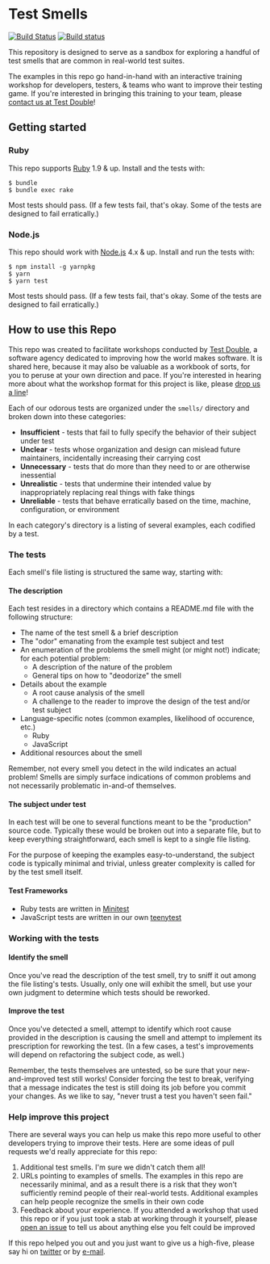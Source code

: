 # Test Smells

[![Build Status](https://travis-ci.org/testdouble/test-smells.svg?branch=master)](https://travis-ci.org/testdouble/test-smells)
[![Build status](https://ci.appveyor.com/api/projects/status/4bj4uiu7q894scg2/branch/master?svg=true)](https://ci.appveyor.com/project/searls/test-smells/branch/master)

This repository is designed to serve as a sandbox for exploring a handful of test
smells that are common in real-world test suites.

The examples in this repo go hand-in-hand with an interactive training workshop
for developers, testers, & teams who want to improve their testing game. If
you're interested in bringing this training to your team, please [contact us at
Test Double](mailto:hello+testsmells@testdouble.com)!

## Getting started

### Ruby

This repo supports [Ruby](https://www.ruby-lang.org) 1.9 & up. Install and the
tests with:

```
$ bundle
$ bundle exec rake
```

Most tests should pass. (If a few tests fail, that's okay. Some of the tests are
designed to fail erratically.)

### Node.js

This repo should work with [Node.js](http://nodejs.org) 4.x & up. Install and run
the tests with:

```
$ npm install -g yarnpkg
$ yarn
$ yarn test
```

Most tests should pass. (If a few tests fail, that's okay. Some of the tests are
designed to fail erratically.)

## How to use this Repo

This repo was created to facilitate workshops conducted by [Test
Double](http://testdouble.com), a software agency dedicated to improving how the
world makes software. It is shared here, because it may also be valuable as a
workbook of sorts, for you to peruse at your own direction and pace. If you're
interested in hearing more about what the workshop format for this project is
like, please [drop us a line](mailto:hello+testsmells@testdouble.com)!

Each of our odorous tests are organized under the `smells/` directory and broken
down into these categories:

* **Insufficient** - tests that fail to fully specify the behavior of their
subject under test
* **Unclear** - tests whose organization and design can mislead future
maintainers, incidentally increasing their carrying cost
* **Unnecessary** - tests that do more than they need to or are otherwise
inessential
* **Unrealistic** - tests that undermine their intended value by inappropriately
replacing real things with fake things
* **Unreliable** - tests that behave erratically based on the time, machine,
configuration, or environment

In each category's directory is a listing of several examples, each codified by
a test.

### The tests

Each smell's file listing is structured the same way, starting with:

#### The description

Each test resides in a directory which contains a README.md file with the
following structure:

* The name of the test smell & a brief description
* The "odor" emanating from the example test subject and test
* An enumeration of the problems the smell might (or might not!) indicate; for
each potential problem:
  * A description of the nature of the problem
  * General tips on how to "deodorize" the smell
* Details about the example
  * A root cause analysis of the smell
  * A challenge to the reader to improve the design of the test and/or test
  subject
* Language-specific notes (common examples, likelihood of occurence, etc.)
  * Ruby
  * JavaScript
* Additional resources about the smell

Remember, not every smell you detect in the wild indicates an actual problem!
Smells are simply surface indications of common problems and not necessarily
problematic in-and-of themselves.

#### The subject under test

In each test will be one to several functions meant to be the "production"
source code. Typically these would be broken out into a separate file, but to
keep everything straightforward, each smell is kept to a single file listing.

For the purpose of keeping the examples easy-to-understand, the subject code is
typically minimal and trivial, unless greater complexity is called for by the
test smell itself.

#### Test Frameworks

* Ruby tests are written in [Minitest](https://github.com/seattlerb/minitest)
* JavaScript tests are written in our own [teenytest](https://github.com/testdouble/teenytest)

### Working with the tests

#### Identify the smell

Once you've read the description of the test smell, try to sniff it out among the
file listing's tests. Usually, only one will exhibit the smell, but use your own
judgment to determine which tests should be reworked.

#### Improve the test

Once you've detected a smell, attempt to identify which root cause provided in
the description is causing the smell and attempt to implement its prescription
for reworking the test. (In a few cases, a test's improvements will depend on
refactoring the subject code, as well.)

Remember, the tests themselves are untested, so be sure that your
new-and-improved test still works! Consider forcing the test to break, verifying
that a message indicates the test is still doing its job before you commit your
changes. As we like to say, "never trust a test you haven't seen fail."

### Help improve this project

There are several ways you can help us make this repo more useful to other
developers trying to improve their tests. Here are some ideas of pull requests
we'd really appreciate for this repo:

1. Additional test smells. I'm sure we didn't catch them all!
2. URLs pointing to examples of smells. The examples in this repo are necessarily
minimal, and as a result there is a risk that they won't sufficiently remind
people of their real-world tests. Additional examples can help people recognize
the smells in their own code
3. Feedback about your experience. If you attended a workshop that used this repo
or if you just took a stab at working through it yourself, please [open an
issue](https://github.com/testdouble/test-smells/issues/new) to tell us about
anything else you felt could be improved

If this repo helped you out and you just want to give us a high-five, please say
hi on [twitter](https://twitter.com/testdouble) or by
[e-mail](mailto:hello@testdouble.com).
